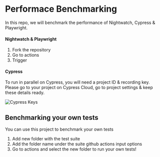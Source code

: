 # Performace Benchmarking

In this repo, we will benchmark the performance of Nightwatch, Cypress & Playwright.

#### Nightwatch & Playwright
1. Fork the repository
2. Go to actions
3. Trigger

#### Cypress
To run in parallel on Cypress, you will need a project ID & recording key. Please go to your project on Cypress Cloud, go to project settings & keep these details ready.

![Cypress Keys](https://github.com/nightwatchjs/performance_benchmarking/assets/1677755/91b729ca-d96f-4692-9233-cf102369ed82 "Cypress Keys")

## Benchmarking your own tests
You can use this project to benchmark your own tests

1. Add new folder with the test suite
2. Add the folder name under the suite github actions input options
3. Go to actions and select the new folder to run your own tests!
